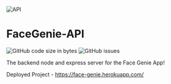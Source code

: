 ![API](https://user-images.githubusercontent.com/21014451/187798597-67f93b2b-d73d-4b86-8f54-52a2e6c599d3.png)

# FaceGenie-API
![GitHub code size in bytes](https://img.shields.io/github/languages/code-size/rohanperi/FaceGenie-API)
![GitHub issues](https://img.shields.io/github/issues-raw/rohanperi/FaceGenie-API)

The backend node and express server for the Face Genie App!

Deployed Project - https://face-genie.herokuapp.com/ 
